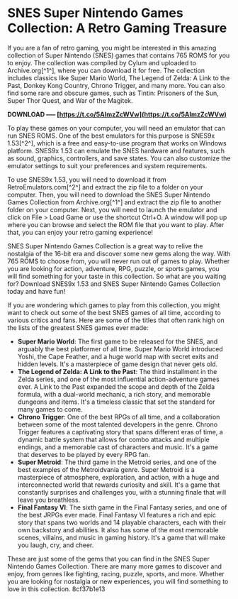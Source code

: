# SNES Super Nintendo Games Collection: A Retro Gaming Treasure
 
If you are a fan of retro gaming, you might be interested in this amazing collection of Super Nintendo (SNES) games that contains 765 ROMS for you to enjoy. The collection was compiled by Cylum and uploaded to Archive.org[^1^], where you can download it for free. The collection includes classics like Super Mario World, The Legend of Zelda: A Link to the Past, Donkey Kong Country, Chrono Trigger, and many more. You can also find some rare and obscure games, such as Tintin: Prisoners of the Sun, Super Thor Quest, and War of the Magitek.
 
**DOWNLOAD ––– [https://t.co/5AImzZcWVw](https://t.co/5AImzZcWVw)**


 
To play these games on your computer, you will need an emulator that can run SNES ROMS. One of the best emulators for this purpose is SNES9x 1.53[^2^], which is a free and easy-to-use program that works on Windows platform. SNES9x 1.53 can emulate the SNES hardware and features, such as sound, graphics, controllers, and save states. You can also customize the emulator settings to suit your preferences and system requirements.
 
To use SNES9x 1.53, you will need to download it from RetroEmulators.com[^2^] and extract the zip file to a folder on your computer. Then, you will need to download the SNES Super Nintendo Games Collection from Archive.org[^1^] and extract the zip file to another folder on your computer. Next, you will need to launch the emulator and click on File > Load Game or use the shortcut Ctrl+O. A window will pop up where you can browse and select the ROM file that you want to play. After that, you can enjoy your retro gaming experience!
 
SNES Super Nintendo Games Collection is a great way to relive the nostalgia of the 16-bit era and discover some new gems along the way. With 765 ROMS to choose from, you will never run out of games to play. Whether you are looking for action, adventure, RPG, puzzle, or sports games, you will find something for your taste in this collection. So what are you waiting for? Download SNES9x 1.53 and SNES Super Nintendo Games Collection today and have fun!

If you are wondering which games to play from this collection, you might want to check out some of the best SNES games of all time, according to various critics and fans. Here are some of the titles that often rank high on the lists of the greatest SNES games ever made:
 
- **Super Mario World**: The first game to be released for the SNES, and arguably the best platformer of all time. Super Mario World introduced Yoshi, the Cape Feather, and a huge world map with secret exits and hidden levels. It's a masterpiece of game design that never gets old.
- **The Legend of Zelda: A Link to the Past**: The third installment in the Zelda series, and one of the most influential action-adventure games ever. A Link to the Past expanded the scope and depth of the Zelda formula, with a dual-world mechanic, a rich story, and memorable dungeons and items. It's a timeless classic that set the standard for many games to come.
- **Chrono Trigger**: One of the best RPGs of all time, and a collaboration between some of the most talented developers in the genre. Chrono Trigger features a captivating story that spans different eras of time, a dynamic battle system that allows for combo attacks and multiple endings, and a memorable cast of characters and music. It's a game that deserves to be played by every RPG fan.
- **Super Metroid**: The third game in the Metroid series, and one of the best examples of the Metroidvania genre. Super Metroid is a masterpiece of atmosphere, exploration, and action, with a huge and interconnected world that rewards curiosity and skill. It's a game that constantly surprises and challenges you, with a stunning finale that will leave you breathless.
- **Final Fantasy VI**: The sixth game in the Final Fantasy series, and one of the best JRPGs ever made. Final Fantasy VI features a rich and epic story that spans two worlds and 14 playable characters, each with their own backstory and abilities. It also has some of the most memorable scenes, villains, and music in gaming history. It's a game that will make you laugh, cry, and cheer.

These are just some of the gems that you can find in the SNES Super Nintendo Games Collection. There are many more games to discover and enjoy, from genres like fighting, racing, puzzle, sports, and more. Whether you are looking for nostalgia or new experiences, you will find something to love in this collection.
 8cf37b1e13
 
